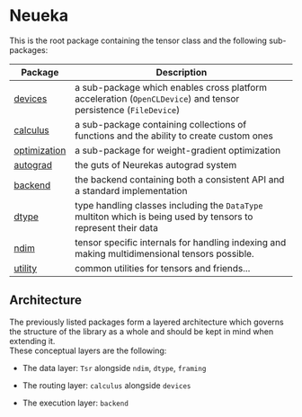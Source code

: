
# Neueka #

This is the root package containing the tensor class and the following sub-packages:

| Package                                | Description                                                                                                    |
| -------------------------------------- | -------------------------------------------------------------------------------------------------------------- |
| [devices](devices/README.md)           | a sub-package which enables cross platform acceleration (`OpenCLDevice`) and tensor persistence (`FileDevice`) |
| [calculus](calculus/README.md)         | a sub-package containing collections of functions and the ability to create custom ones                        |
| [optimization](optimization/README.md) | a sub-package for weight-gradient optimization                                                                 |
| [autograd](autograd/README.md)         | the guts of Neurekas autograd system                                                                           |
| [backend](backend/README.md)           | the backend containing both a consistent API and a standard implementation                                     |
| [dtype](dtype/README.md)               | type handling classes including the `DataType` multiton which is being used by tensors to represent their data |
| [ndim](ndim/README.md)                 | tensor specific internals for handling indexing and making multidimensional tensors possible.                  |
| [utility](ndim/README.md)              | common utilities for tensors and friends...                                                                    |


## Architecture ##

The previously listed packages form a layered architecture which governs the
structure of the library as a whole and should be kept in mind when extending it.
<br>
These conceptual layers are the following:

- The data layer: `Tsr` alongside `ndim`, `dtype`, `framing`
  
- The routing layer: `calculus` alongside `devices`

- The execution layer: `backend`
